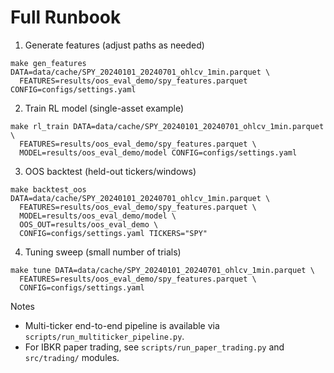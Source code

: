 # Full Runbook

1) Generate features (adjust paths as needed)
```
make gen_features DATA=data/cache/SPY_20240101_20240701_ohlcv_1min.parquet \
  FEATURES=results/oos_eval_demo/spy_features.parquet CONFIG=configs/settings.yaml
```

2) Train RL model (single-asset example)
```
make rl_train DATA=data/cache/SPY_20240101_20240701_ohlcv_1min.parquet \
  FEATURES=results/oos_eval_demo/spy_features.parquet \
  MODEL=results/oos_eval_demo/model CONFIG=configs/settings.yaml
```

3) OOS backtest (held-out tickers/windows)
```
make backtest_oos DATA=data/cache/SPY_20240101_20240701_ohlcv_1min.parquet \
  FEATURES=results/oos_eval_demo/spy_features.parquet \
  MODEL=results/oos_eval_demo/model \
  OOS_OUT=results/oos_eval_demo \
  CONFIG=configs/settings.yaml TICKERS="SPY"
```

4) Tuning sweep (small number of trials)
```
make tune DATA=data/cache/SPY_20240101_20240701_ohlcv_1min.parquet \
  FEATURES=results/oos_eval_demo/spy_features.parquet \
  CONFIG=configs/settings.yaml
```

Notes
- Multi-ticker end-to-end pipeline is available via `scripts/run_multiticker_pipeline.py`.
- For IBKR paper trading, see `scripts/run_paper_trading.py` and `src/trading/` modules.
